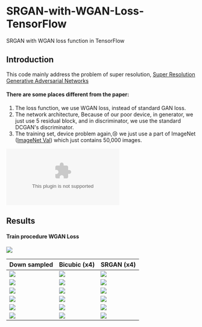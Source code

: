 # SRGAN-with-WGAN-Loss-TensorFlow
SRGAN with WGAN loss function in TensorFlow
## Introduction
This code mainly address the problem of super resolution, [Super Resolution Generative Adversarial Networks](http://openaccess.thecvf.com/content_cvpr_2017/papers/Ledig_Photo-Realistic_Single_Image_CVPR_2017_paper.pdf)
#### There are some places different from the paper:
1. The loss function, we use WGAN loss, instead of standard GAN loss.
2. The network architecture, Because of our poor device, in generator, we just use 5 residual block, and in discriminator, we use the standard DCGAN's discriminator.
3. The training set, device problem again,:cry: we just use a part of ImageNet ([ImageNet Val](http://www.image-net.org/challenges/LSVRC/2012/nnoupb/ILSVRC2012_img_val.tar)) which just contains 50,000 images.

![](http://www.image-net.org/challenges/LSVRC/2012/nnoupb/ILSVRC2012_img_val.tar)

## Results
#### Train procedure WGAN Loss
![](https://github.com/MingtaoGuo/SRGAN-with-WGAN-Loss-TensorFlow/blob/master/IMAGES/wganloss.jpg)

|Down sampled|Bicubic (x4)|SRGAN (x4)|
|-|-|-|
|![](https://github.com/MingtaoGuo/SRGAN-with-WGAN-Loss-TensorFlow/blob/master/IMAGES/down1.jpg)|![](https://github.com/MingtaoGuo/SRGAN-with-WGAN-Loss-TensorFlow/blob/master/IMAGES/bicubic1.jpg)|![](https://github.com/MingtaoGuo/SRGAN-with-WGAN-Loss-TensorFlow/blob/master/IMAGES/sr1.jpg)|
|![](https://github.com/MingtaoGuo/SRGAN-with-WGAN-Loss-TensorFlow/blob/master/IMAGES/down2.jpg)|![](https://github.com/MingtaoGuo/SRGAN-with-WGAN-Loss-TensorFlow/blob/master/IMAGES/bicubic2.jpg)|![](https://github.com/MingtaoGuo/SRGAN-with-WGAN-Loss-TensorFlow/blob/master/IMAGES/sr2.jpg)|
|![](https://github.com/MingtaoGuo/SRGAN-with-WGAN-Loss-TensorFlow/blob/master/IMAGES/down3.jpg)|![](https://github.com/MingtaoGuo/SRGAN-with-WGAN-Loss-TensorFlow/blob/master/IMAGES/bicubic3.jpg)|![](https://github.com/MingtaoGuo/SRGAN-with-WGAN-Loss-TensorFlow/blob/master/IMAGES/sr3.jpg)|
|![](https://github.com/MingtaoGuo/SRGAN-with-WGAN-Loss-TensorFlow/blob/master/IMAGES/down4.jpg)|![](https://github.com/MingtaoGuo/SRGAN-with-WGAN-Loss-TensorFlow/blob/master/IMAGES/bicubic4.jpg)|![](https://github.com/MingtaoGuo/SRGAN-with-WGAN-Loss-TensorFlow/blob/master/IMAGES/sr4.jpg)|
|![](https://github.com/MingtaoGuo/SRGAN-with-WGAN-Loss-TensorFlow/blob/master/IMAGES/down5.jpg)|![](https://github.com/MingtaoGuo/SRGAN-with-WGAN-Loss-TensorFlow/blob/master/IMAGES/bicubic5.jpg)|![](https://github.com/MingtaoGuo/SRGAN-with-WGAN-Loss-TensorFlow/blob/master/IMAGES/sr5.jpg)|
|![](https://github.com/MingtaoGuo/SRGAN-with-WGAN-Loss-TensorFlow/blob/master/IMAGES/down6.jpg)|![](https://github.com/MingtaoGuo/SRGAN-with-WGAN-Loss-TensorFlow/blob/master/IMAGES/bicubic6.jpg)|![](https://github.com/MingtaoGuo/SRGAN-with-WGAN-Loss-TensorFlow/blob/master/IMAGES/sr6.jpg)|
